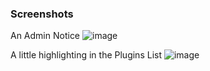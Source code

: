 ### Screenshots

An Admin Notice
![image](https://user-images.githubusercontent.com/1812179/58587844-f5c05680-8223-11e9-8d28-6f522ce62c8f.png)

A little highlighting in the Plugins List
![image](https://user-images.githubusercontent.com/1812179/75998828-0692ac80-5ec7-11ea-9f85-bfa47b8fd544.png)
